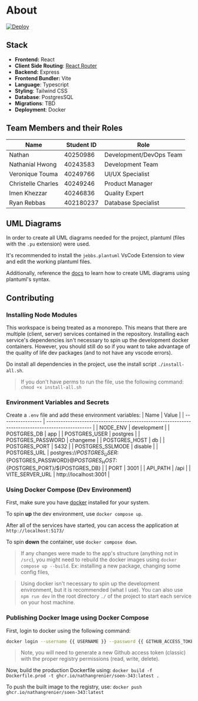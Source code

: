 # About

[![Deploy](https://github.com/NathanGrenier/SOEN-343/actions/workflows/deploy.yaml/badge.svg)](https://github.com/NathanGrenier/SOEN-343/actions/workflows/deploy.yaml)

## Stack
- **Frontend:** React
- **Client Side Routing**: [React Router](https://reactrouter.com/en/main/start/tutorial)
- **Backend:** Express
- **Frontend Bundler:** Vite
- **Language**: Typescript
- **Styling**: Tailwind CSS
- **Database**: PostgresSQL
- **Migrations**: TBD
- **Deployment**: Docker 

## Team Members and their Roles

| Name               | Student ID | Role                    |
| ------------------ | ---------- | ----------------------- |
| Nathan             | 40250986   | Development/DevOps Team |
| Nathanial Hwong    | 40243583   | Development Team        |
| Veronique Touma    | 40249766   | UI/UX Specialist        |
| Christelle Charles | 40249246   | Product Manager         |
| Imen Khezzar       | 40246836   | Quality Expert          |
| Ryan Rebbas        | 402180237  | Database Specialist     |

## UML Diagrams
In order to create all UML diagrams needed for the project, plantuml (files with the `.pu` extension) were used.

It's recommended to install the `jebbs.plantuml` VsCode Extension to view and edit the working plantuml files.

Additionally, reference the [docs](https://plantuml.com/) to learn how to create UML diagrams using plantuml's syntax.

## Contributing

### Installing Node Modules

This workspace is being treated as a monorepo. This means that there are multiple (client, server) services contained in the repository. Installing each service's dependencies isn't necessary to spin up the development docker containers. However, you should still do so if you want to take advantage of the quality of life dev packages (and to not have any vscode errors).

Do install all dependencies in the project, use the install script `./install-all.sh`.

> If you don't have perms to run the file, use the following command:  `chmod +x install-all.sh`

### Environment Variables and Secrets

Create a `.env` file and add these environment variables:
| Name              | Value                                                                                             |
| ----------------- | ------------------------------------------------------------------------------------------------- |
| NODE_ENV          | development                                                                                       |
| POSTGRES_DB       | app                                                                                               |
| POSTGRES_USER     | postgres                                                                                          |
| POSTGRES_PASSWORD | changeme                                                                                          |
| POSTGRES_HOST     | db                                                                                                |
| POSTGRES_PORT     | 5432                                                                                              |
| POSTGRES_SSLMODE  | disable                                                                                           |
| POSTGRES_URL      | postgres://${POSTGRES_USER}:${POSTGRES_PASSWORD}@${POSTGRES_HOST}:${POSTGRES_PORT}/${POSTGRES_DB} |
| PORT              | 3001                                                                                              |
| API_PATH          | /api                                                                                              |
| VITE_SERVER_URL   | http://localhost:3001                                                                             |

### Using Docker Compose (Dev Environment)

First, make sure you have [docker](https://docs.docker.com/engine/install/) installed for your system.

To spin **up** the dev environment, use `docker compose up`.

After all of the services have started, you can access the application at `http://localhost:5173/`

To spin **down** the container, use `docker compose down`. 

> If any changes were made to the app's structure (anything not in `/src`), you might need to rebuild the docker images using `docker compose up --build`. Ex: installing a new package, changing some config files, 

> Using docker isn't necessary to spin up the development environment, but it is recommended (what I use). You can also use `npm run dev` in the root directory `./` of the project to start each service on your host machine.

### Publishing Docker Image using Docker Compose
First, login to docker using the following command:

```sh
docker login --username {{ USERNAME }} --password {{ GITHUB_ACCESS_TOKEN }} ghcr.io 
```

> Note, you will need to generate a new Github access token (classic) with the proper registry permissions (read, write, delete).

Now, build the production Dockerfile using: `docker build -f Dockerfile.prod -t ghcr.io/nathangrenier/soen-343:latest .`

To push the built image to the registry, use: `docker push ghcr.io/nathangrenier/soen-343:latest`